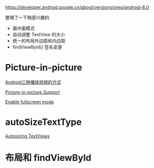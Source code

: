 https://developer.android.google.cn/about/versions/oreo/android-8.0

整理了一下稍感兴趣的
* 画中画模式
* 自动调整 TextView 的大小
* 统一的布局外边距和内边距
* findViewById() 签名变更

# Picture-in-picture
[Android三种播放视频的方式](https://blog.csdn.net/itachi85/article/details/7216962)

[Picture-in-picture Support](https://developer.android.com/guide/topics/ui/picture-in-picture)

[Enable fullscreen mode](https://developer.android.com/training/system-ui/immersive#EnableFullscreen)


# autoSizeTextType
[Autosizing TextViews](https://developer.android.google.cn/guide/topics/ui/look-and-feel/autosizing-textview)

# 布局和 findViewById